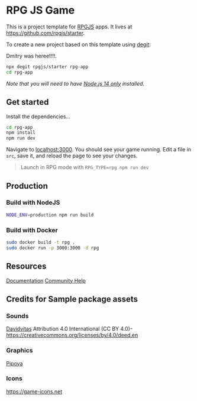 # RPG JS Game

This is a project template for [RPGJS](https://rpgjs.dev) apps. It lives at https://github.com/rpgjs/starter.

To create a new project based on this template using [degit](https://github.com/Rich-Harris/degit):



Dmitry was heree!!!!.
```bash
npx degit rpgjs/starter rpg-app
cd rpg-app
```

*Note that you will need to have [Node.js 14 only](https://nodejs.org) installed.*

## Get started

Install the dependencies...

```bash
cd rpg-app
npm install
npm run dev
```

Navigate to [localhost:3000](http://localhost:3000). You should see your game running. Edit a file in `src`, save it, and reload the page to see your changes.

> Launch in RPG mode with `RPG_TYPE=rpg npm run dev`

## Production

### Build with NodeJS

```bash
NODE_ENV=production npm run build
```

### Build with Docker

```bash
sudo docker build -t rpg .
sudo docker run -p 3000:3000 -d rpg
```

## Resources

[Documentation](https://docs.rpgjs.dev)
[Community Help](https://community.rpgjs.dev)

## Credits for Sample package assets

### Sounds

[Davidvitas](https://www.davidvitas.com/portfolio/2016/5/12/rpg-music-pack)
Attribution 4.0 International (CC BY 4.0)- https://creativecommons.org/licenses/by/4.0/deed.en

### Graphics

[Pipoya](https://pipoya.itch.io)

### Icons

https://game-icons.net